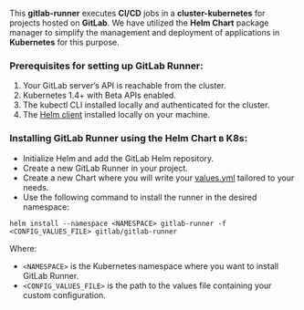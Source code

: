 
This **gitlab-runner** executes **CI/CD** jobs in a **cluster-kubernetes** for projects hosted on **GitLab**. We have utilized the **Helm Chart** package manager to simplify the management and deployment of applications in **Kubernetes** for this purpose.

### Prerequisites for setting up GitLab Runner:

1. Your GitLab server’s API is reachable from the cluster.
2. Kubernetes 1.4+ with Beta APIs enabled.
3. The kubectl CLI installed locally and authenticated for the cluster.
4. The [Helm client](https://helm.sh/docs/intro/) installed locally on your machine.



### Installing GitLab Runner using the Helm Chart в K8s:

* Initialize Helm and add the GitLab Helm repository.
* Create a new GitLab Runner in your project.
* Create a new Chart where you will write your [values.yml](https://docs.gitlab.com/runner/install/kubernetes.html#configuring-gitlab-runner-using-the-helm-chart) tailored to your needs.
* Use the following command to install the runner in the desired namespace:
```
helm install --namespace <NAMESPACE> gitlab-runner -f <CONFIG_VALUES_FILE> gitlab/gitlab-runner
```
   Where:

   * `<NAMESPACE>` is the Kubernetes namespace where you want to install GitLab Runner.
   * `<CONFIG_VALUES_FILE>` is the path to the values file containing your custom configuration.
